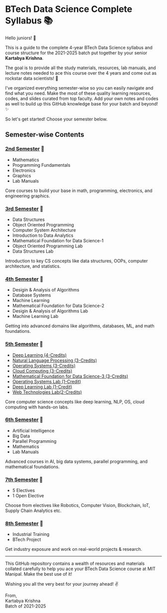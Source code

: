 # BTech Data Science Complete Syllabus 📚

Hello juniors! 👋

This is a guide to the complete 4-year BTech Data Science syllabus and course structure for the 2021-2025 batch put together by your senior **Kartabya Krishna**. 

The goal is to provide all the study materials, resources, lab manuals, and lecture notes needed to ace this course over the 4 years and come out as rockstar data scientists! 🚀

I've organized everything semester-wise so you can easily navigate and find what you need. Make the most of these quality learning resources, codes, and slides curated from top faculty. Add your own notes and codes as well to build up this GitHub knowledge base for your batch and beyond! ✨

So let's get started! Choose your semester below.

## Semester-wise Contents 

### [2nd Semester](./2nd-Semester) 📘

- Mathematics 
- Programming Fundamentals
- Electronics
- Graphics
- Lab Manuals

Core courses to build your base in math, programming, electronics, and engineering graphics. 

### [3rd Semester](./3rd-Semester) 📗

- Data Structures
- Object Oriented Programming 
- Computer System Architecture
- Introduction to Data Analytics
- Mathematical Foundation for Data Science-1
- Object Oriented Programming Lab
- Data Structures Lab 

Introduction to key CS concepts like data structures, OOPs, computer architecture, and statistics.

### [4th Semester](./4th-Semester) 📕

- Desigin & Analysis of Algorithms
- Database Systems
- Machine Learning
- Mathematical Foundation for Data Science-2
- Desigin & Analysis of Algorithms Lab
- Machine Learning Lab

Getting into advanced domains like algorithms, databases, ML, and math foundations.

### [5th Semester](./5th-Semester) 📒

- [Deep Learning (4-Credits)](./5th-Semester/DL)
- [Natural Language Processing (3-Credits)](./5th-Semester/NLP)
- [Operating Systems (3-Credits)]()
- [Cloud Computing (3-Credits)]()
- [Mathematical Foundation for Data Science-3 (3-Credits)]()
- [Operating Systems Lab (1-Credit)]()
- [Deep Learning Lab (1-Credit)](./5th-Semester/DL-Lab/)
- [Web Technologies Lab(2-Credits)](./5th-Semester/WT-Lab)

Core computer science concepts like deep learning, NLP, OS, cloud computing with hands-on labs. 

### [6th Semester](./6th-Semester) 📓

- Artificial Intelligence
- Big Data
- Parallel Programming
- Mathematics
- Lab Manuals

Advanced courses in AI, big data systems, parallel programming, and mathematical foundations.

### [7th Semester](./7th-Semester) 📔

- 5 Electives 
- 1 Open Elective

Choose from electives like Robotics, Computer Vision, Blockchain, IoT, Supply Chain Analytics etc.

### [8th Semester](./8th-Semester) 📕

- Industrial Training 
- BTech Project

Get industry exposure and work on real-world projects & research.

---

This GitHub repository contains a wealth of resources and materials collated carefully to help you ace your BTech Data Science course at MIT Manipal. Make the best use of it! 

Wishing you all the very best for your journey ahead! ✌️

From,  
Kartabya Krishna  
Batch of 2021-2025